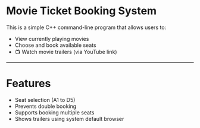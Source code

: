 

# Movie Ticket Booking System

This is a simple C++ command-line program that allows users to:
-  View currently playing movies
-  Choose and book available seats
- 📺 Watch movie trailers (via YouTube link)

---

# Features

- Seat selection (A1 to D5)
- Prevents double booking
- Supports booking multiple seats
- Shows trailers using system default browser
